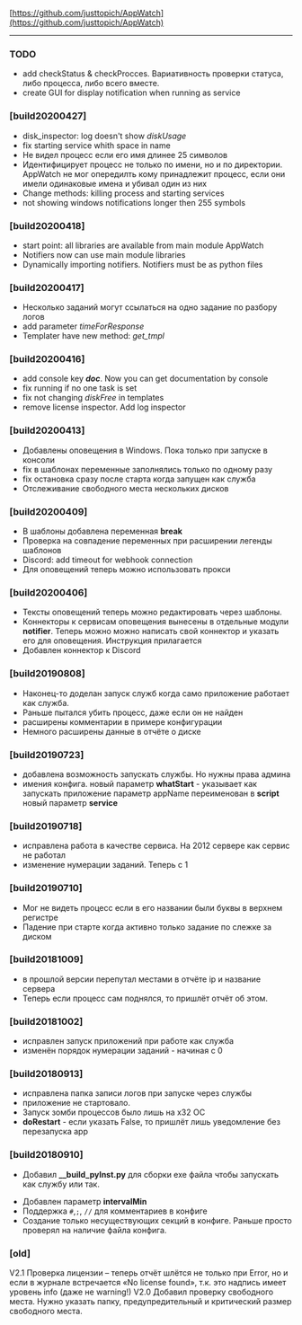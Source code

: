 [https://github.com/justtopich/AppWatch](https://github.com/justtopich/AppWatch)

------



###  TODO

 * add checkStatus & checkProcces. Вариативность проверки статуса, либо процесса,
 либо всего вместе.
 * create GUI for display notification when running as service



### [build20200427]

- disk_inspector: log doesn't show *diskUsage*
- fix starting service whith space in name
- Не видел процесс если его имя длинее 25 символов
- Идентифицирует процесс не только по имени, но и по директории. AppWatch не мог опередилть кому принадлежит процесс, если они имели одинаковые имена и убивал один из них
- Change methods: killing process and starting services
- not showing windows notifications longer then 255 symbols



### [build20200418]

- start point: all libraries are available from main module AppWatch
- Notifiers now can use main module libraries
- Dynamically importing notifiers. Notifiers must be as python files

### [build20200417]

- Несколько заданий могут ссылаться на одно задание по разбору логов
- add parameter *timeForResponse*
- Templater have new method: *get_tmpl*

### [build20200416]

- add console key ***doc***. Now you can get documentation by console
- fix running if no one task is set
- fix not changing *diskFree* in templates
- remove license inspector.  Add log inspector

###  [build20200413]

* Добавлены оповещения в Windows. Пока только при запуске в консоли
* fix в шаблонах переменные заполнялись только по одному разу
* fix остановка сразу после старта когда запущен как служба
* Отслеживание свободного места нескольких дисков

###  [build20200409]

* В шаблоны добавлена переменная **break**
* Проверка на совпадение переменных при расширении легенды шаблонов
* Discord: add timeout for webhook connection
* Для оповещений теперь можно использовать прокси

###  [build20200406]

* Тексты оповещений теперь можно редактировать через шаблоны.
* Коннекторы к сервисам оповещения вынесены в отдельные модули **notifier**. Теперь можно можно написать свой коннектор и указать его для оповещения. Инструкция прилагается
* Добавлен коннектор к Discord


###  [build20190808]

* Наконец-то доделан запуск служб когда само приложение работает как служба.
* Раньше пытался убить процесс, даже если он не найден
* расширены комментарии в примере конфигурации
* Немного расширены данные в отчёте о диске

###   [build20190723]

* добавлена возможность запускать службы. Но нужны права админа
* имения конфига. 
	новый параметр **whatStart** - указывает как запускать приложение
	параметр appName переименован в **script**
	новый параметр **service**

###   [build20190718]

* исправлена работа в качестве сервиса. На 2012 сервере как сервис не работал
* изменение нумерации заданий. Теперь с 1

###   [build20190710]
* Мог не видеть процесс если в его названии были буквы в верхнем регистре
* Падение при старте когда активно только задание по слежке за диском

###   [build20181009]
* в прошлой версии перепутал местами в отчёте ip и название сервера
* Теперь если процесс сам поднялся, то пришлёт отчёт об этом.

###   [build20181002]
* исправлен запуск приложений при работе как служба
* изменён порядок нумерации заданий  - начиная с 0

###   [build20180913]
* исправлена папка записи логов при запуске через службы
* приложение не стартовало.
* Запуск зомби процессов было лишь на x32 ОС
* **doRestart** - если указать False, то пришлёт лишь уведомление без перезапуска app

###   [build20180910]
* Добавил **__build_pyInst.py** для сборки exe файла чтобы запускать как службу или так.
+ Добавлен параметр **intervalMin**
+ Поддержка `#`,`;`, `//` для комментариев в конфиге
+ Создание только несуществующих секций в конфиге. Раньше просто проверял на наличие 
  файла конфига.

###   [old]
V2.1 Проверка лицензии – теперь отчёт шлётся не только при Error, но и если в журнале
  встречается «No license found», т.к. это надпись имеет уровень info (даже не warning!)
V2.0 Добавил проверку свободного места. Нужно указать папку, предупредительный и 
  критический размер свободного места.